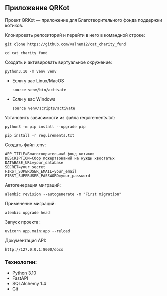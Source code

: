 ## Приложение QRKot

Проект QRKot — приложение для Благотворительного фонда поддержки котиков.

Клонировать репозиторий и перейти в него в командной строке:

```
git clone https://github.com/valnem12/cat_charity_fund

cd cat_charity_fund
```

Cоздать и активировать виртуальное окружение:

`
python3.10 -m venv venv
`

* Если у вас Linux/MacOS

    `
    source venv/bin/activate
    `

* Если у вас Windows

    `
    source venv/scripts/activate
    `

Установить зависимости из файла requirements.txt:

```
python3 -m pip install --upgrade pip

pip install -r requirements.txt
```

Создать файл .env:

```
APP_TITLE=Благотворительный фонд котиков
DESCRIPTION=Сбор пожертвований на нужды хвостатых
DATABASE_URL=your_database
SECRET=your_secret
FIRST_SUPERUSER_EMAIL=your_email
FIRST_SUPERUSER_PASSWORD=your_password
```

Автогенерация миграций:

`
alembic revision --autogenerate -m "First migration"
`

Применение миграций:

`
alembic upgrade head
`

Запуск проекта:

`
uvicorn app.main:app --reload
`

Документация API:

`
http://127.0.0.1:8000/docs
`

### Технологии:
- Python 3.10
- FastAPI
- SQLAlchemy 1.4
- Git
